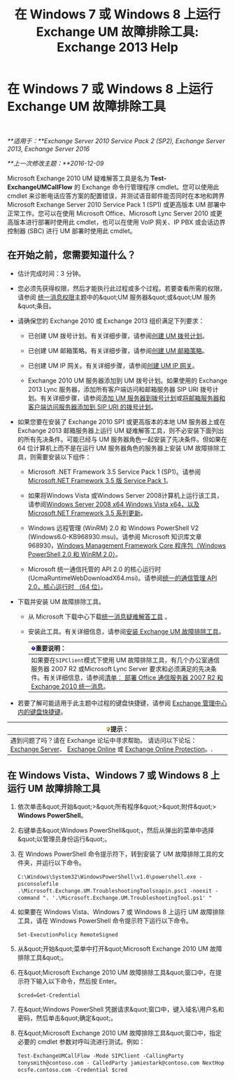 ﻿---
title: '在 Windows 7 或 Windows 8 上运行 Exchange UM 故障排除工具: Exchange 2013 Help'
TOCTitle: 在 Windows 7 或 Windows 8 上运行 Exchange UM 故障排除工具
ms:assetid: 98d6869d-ee4a-4088-849d-ef75b0f5d932
ms:mtpsurl: https://technet.microsoft.com/zh-cn/library/Ff851872(v=EXCHG.150)
ms:contentKeyID: 56271419
ms.date: 05/21/2018
mtps_version: v=EXCHG.150
ms.translationtype: MT
---

# 在 Windows 7 或 Windows 8 上运行 Exchange UM 故障排除工具

 

_**适用于：**Exchange Server 2010 Service Pack 2 (SP2), Exchange Server 2013, Exchange Server 2016_

_**上一次修改主题：**2016-12-09_

Microsoft Exchange 2010 UM 疑难解答工具是名为 **Test-ExchangeUMCallFlow** 的 Exchange 命令行管理程序 cmdlet。您可以使用此 cmdlet 来诊断电话应答方案的配置错误，并测试语音邮件能否同时在本地和跨界 Microsoft Exchange Server 2010 Service Pack 1 (SP1) 或更高版本 UM 部署中正常工作。您可以在使用 Microsoft Office、Microsoft Lync Server 2010 或更高版本进行部署时使用此 cmdlet，也可以在使用 VoIP 网关、IP PBX 或会话边界控制器 (SBC) 进行 UM 部署时使用此 cmdlet。

## 在开始之前，您需要知道什么？

  - 估计完成时间：3 分钟。

  - 您必须先获得权限，然后才能执行此过程或多个过程。若要查看所需的权限，请参阅 [统一消息权限](unified-messaging-permissions-exchange-2013-help.md)主题中的\&quot;UM 服务器\&quot;或\&quot;UM 服务\&quot;条目。

  - 请确保您的 Exchange 2010 或 Exchange 2013 组织满足下列要求：
    
      - 已创建 UM 拨号计划。有关详细步骤，请参阅[创建 UM 拨号计划](create-a-um-dial-plan-exchange-2013-help.md)。
    
      - 已创建 UM 邮箱策略。有关详细步骤，请参阅[创建 UM 邮箱策略](create-a-um-mailbox-policy-exchange-2013-help.md)。
    
      - 已创建 UM IP 网关。有关详细步骤，请参阅[创建 UM IP 网关](create-a-um-ip-gateway-exchange-2013-help.md)。
    
      - Exchange 2010 UM 服务器添加到 UM 拨号计划。如果使用的 Exchange 2013 Lync 服务器，添加所有客户端访问和邮箱服务器 SIP URI 拨号计划。有关详细步骤，请参阅[添加 UM 服务器到拨号计划](https://go.microsoft.com/fwlink/p/?linkid=313051)或[将邮箱服务器和客户端访问服务器添加到 SIP URI 的拨号计划](add-mailbox-and-client-access-servers-to-a-sip-uri-dial-plan-exchange-2013-help.md)。

  - 如果您要在安装了 Exchange 2010 SP1 或更高版本的本地 UM 服务器上或在 Exchange 2013 邮箱服务器上运行 UM 疑难解答工具，则不必安装下面列出的所有先决条件。可能已经与 UM 服务器角色一起安装了先决条件。但如果在 64 位计算机上而不是在运行 UM 服务器角色的服务器上安装 UM 故障排除工具，则需要安装以下组件：
    
      - Microsoft .NET Framework 3.5 Service Pack 1 (SP1)。请参阅[Microsoft.NET Framework 3.5 版 Service Pack 1](https://go.microsoft.com/fwlink/p/?linkid=152380)。
    
      - 如果将Windows Vista 或Windows Server 2008计算机上运行该工具，请参阅[Windows Server 2008 x64 Windows Vista x64，以及 Microsoft.NET Framework 3.5 系列更新](https://go.microsoft.com/fwlink/p/?linkid=178998)。
    
      - Windows 远程管理 (WinRM) 2.0 和 Windows PowerShell V2 (Windows6.0-KB968930.msu)。请参阅 Microsoft 知识库文章 968930，[Windows Management Framework Core 程序包（Windows PowerShell 2.0 和 WinRM 2.0）](http://go.microsoft.com/fwlink/p/?linkid=3052%26kbid=968930)。
    
      - Microsoft 统一通信托管的 API 2.0 的核心运行时 (UcmaRuntimeWebDownloadX64.msi)。请参阅[统一的通信管理 API 2.0，核心运行时 （64 位）](https://go.microsoft.com/fwlink/p/?linkid=198175)。

  - 下载并安装 UM 故障排除工具。
    
      - 从 Microsoft 下载中心下载[统一消息疑难解答工具](https://go.microsoft.com/fwlink/p/?linkid=182625) 。
    
      - 安装此工具。有关详细信息，请参阅[安装 Exchange UM 故障排除工具](install-the-exchange-um-troubleshooting-tool-exchange-2013-help.md)。
        
        <table>
        <thead>
        <tr class="header">
        <th><img src="images/Bb124558.important(EXCHG.150).gif" title="重要说明" alt="重要说明" />重要说明：</th>
        </tr>
        </thead>
        <tbody>
        <tr class="odd">
        <td>如果要在<code>SIPClient</code>模式下使用 UM 故障排除工具，有几个办公室通信服务器 2007 R2 或Microsoft Lync Server 要求和必须满足的先决条件。有关详细信息，请参阅<a href="https://go.microsoft.com/fwlink/p/?linkid=311961">清单︰ 部署 Office 通信服务器 2007 R2 和 Exchange 2010 统一消息</a>。</td>
        </tr>
        </tbody>
        </table>


  - 若要了解可能适用于此主题中过程的键盘快捷键，请参阅 [Exchange 管理中心内的键盘快捷键](keyboard-shortcuts-in-the-exchange-admin-center-exchange-online-protection-help.md)。

<table>
<thead>
<tr class="header">
<th><img src="images/Bb124558.tip(EXCHG.150).gif" title="提示" alt="提示" />提示：</th>
</tr>
</thead>
<tbody>
<tr class="odd">
<td>遇到问题了吗？请在 Exchange 论坛中寻求帮助。 请访问以下论坛：<a href="https://go.microsoft.com/fwlink/p/?linkid=60612">Exchange Server</a>、 <a href="https://go.microsoft.com/fwlink/p/?linkid=267542">Exchange Online</a> 或 <a href="https://go.microsoft.com/fwlink/p/?linkid=285351">Exchange Online Protection</a>。.</td>
</tr>
</tbody>
</table>


## 在 Windows Vista、Windows 7 或 Windows 8 上运行 UM 故障排除工具

1.  依次单击\&quot;开始\&quot;\>\&quot;所有程序\&quot;\>\&quot;附件\&quot;\> **Windows PowerShell**。

2.  右键单击\&quot;Windows PowerShell\&quot;，然后从弹出的菜单中选择\&quot;以管理员身份运行\&quot;。

3.  在 Windows PowerShell 命令提示符下，转到安装了 UM 故障排除工具的文件夹，并运行以下命令。
    
        C:\Windows\System32\WindowsPowerShell\v1.0\powershell.exe -psconsolefile .\Microsoft.Exchange.UM.TroubleshootingToolsnapin.psc1 -noexit -command ". '.\Microsoft.Exchange.UM.TroubleshootingTool.ps1' "

4.  如果要在 Windows Vista、Windows 7 或 Windows 8 上运行 UM 故障排除工具，请在 Windows PowerShell 命令提示符下运行以下命令。
    
        Set-ExecutionPolicy RemoteSigned

5.  从\&quot;开始\&quot;菜单中打开\&quot;Microsoft Exchange 2010 UM 故障排除工具\&quot;。

6.  在\&quot;Microsoft Exchange 2010 UM 故障排除工具\&quot;窗口中，在提示符下输入以下命令，然后按 Enter。
    
        $cred=Get-Credential

7.  在\&quot;Windows PowerShell 凭据请求\&quot;窗口中，键入域名\\用户名和密码，然后单击\&quot;确定\&quot;。

8.  在\&quot;Microsoft Exchange 2010 UM 故障排除工具\&quot;窗口中，指定必要的 cmdlet 参数对呼叫流进行测试。例如：
    
        Test-ExchangeUMCallFlow -Mode SIPClient -CallingParty tonysmith@contoso.com - CalledParty jamiestark@contoso.com NextHop ocsfe.contoso.com -Credential $cred

